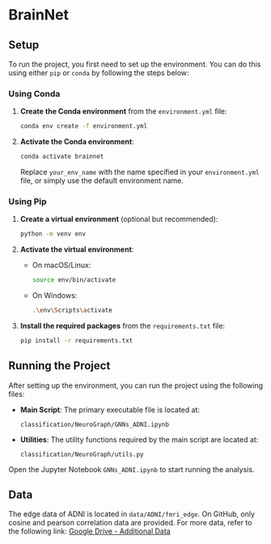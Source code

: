 
# BrainNet

## Setup

To run the project, you first need to set up the environment. You can do this using either `pip` or `conda` by following the steps below:

### Using Conda

1. **Create the Conda environment** from the `environment.yml` file:
   ```bash
   conda env create -f environment.yml
   ```

2. **Activate the Conda environment**:
   ```bash
   conda activate brainnet
   ```
   Replace `your_env_name` with the name specified in your `environment.yml` file, or simply use the default environment name.

### Using Pip

1. **Create a virtual environment** (optional but recommended):
   ```bash
   python -m venv env
   ```

2. **Activate the virtual environment**:
   - On macOS/Linux:
     ```bash
     source env/bin/activate
     ```
   - On Windows:
     ```bash
     .\env\Scripts\activate
     ```

3. **Install the required packages** from the `requirements.txt` file:
   ```bash
   pip install -r requirements.txt
   ```

## Running the Project

After setting up the environment, you can run the project using the following files:

- **Main Script**: The primary executable file is located at:
  ```
  classification/NeuroGraph/GNNs_ADNI.ipynb
  ```

- **Utilities**: The utility functions required by the main script are located at:
  ```
  classification/NeuroGraph/utils.py
  ```

Open the Jupyter Notebook `GNNs_ADNI.ipynb` to start running the analysis.

## Data

The edge data of ADNI is located in `data/ADNI/fmri_edge`. On GitHub, only cosine and pearson correlation data are provided. For more data, refer to the following link:
[Google Drive - Additional Data](https://drive.google.com/drive/folders/1ED1b7RoSdeqKnxfGUKM2zHUfqgP3fTzV)

